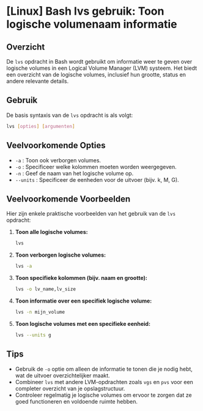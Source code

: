 # [Linux] Bash lvs gebruik: Toon logische volumenaam informatie

## Overzicht
De `lvs` opdracht in Bash wordt gebruikt om informatie weer te geven over logische volumes in een Logical Volume Manager (LVM) systeem. Het biedt een overzicht van de logische volumes, inclusief hun grootte, status en andere relevante details.

## Gebruik
De basis syntaxis van de `lvs` opdracht is als volgt:

```bash
lvs [opties] [argumenten]
```

## Veelvoorkomende Opties
- `-a` : Toon ook verborgen volumes.
- `-o` : Specificeer welke kolommen moeten worden weergegeven.
- `-n` : Geef de naam van het logische volume op.
- `--units` : Specificeer de eenheden voor de uitvoer (bijv. k, M, G).

## Veelvoorkomende Voorbeelden
Hier zijn enkele praktische voorbeelden van het gebruik van de `lvs` opdracht:

1. **Toon alle logische volumes:**
   ```bash
   lvs
   ```

2. **Toon verborgen logische volumes:**
   ```bash
   lvs -a
   ```

3. **Toon specifieke kolommen (bijv. naam en grootte):**
   ```bash
   lvs -o lv_name,lv_size
   ```

4. **Toon informatie over een specifiek logische volume:**
   ```bash
   lvs -n mijn_volume
   ```

5. **Toon logische volumes met een specifieke eenheid:**
   ```bash
   lvs --units g
   ```

## Tips
- Gebruik de `-o` optie om alleen de informatie te tonen die je nodig hebt, wat de uitvoer overzichtelijker maakt.
- Combineer `lvs` met andere LVM-opdrachten zoals `vgs` en `pvs` voor een completer overzicht van je opslagstructuur.
- Controleer regelmatig je logische volumes om ervoor te zorgen dat ze goed functioneren en voldoende ruimte hebben.